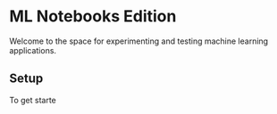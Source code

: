 ML Notebooks Edition
==========================

Welcome to the space for experimenting and testing machine learning applications.

Setup
-----

To get starte